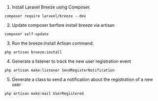 1. Install Laravel Breeze using Composer. 
```
composer require laravel/breeze --dev
```
2. Update composer berfore install breeze via artisan
```
composer self-update
```
3. Run the breeze:install Artisan command.
```
php artisan breeze:install
```
4. Generate a listener to track the new user registration event
```
php artisan make:listener SendRegisterNotification
```
5. Generate a class to send a notification about the registration of a new user
```
php artisan make:mail UserRegistered
```
